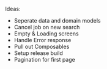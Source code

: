 Ideas:
- Seperate data and domain models
- Cancel job on new search
- Empty & Loading screens
- Handle Error response
- Pull out Composables
- Setup release build
- Pagination for first page
